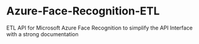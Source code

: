 # Azure-Face-Recognition-ETL
ETL API for Microsoft Azure Face Recognition to simplify the API Interface with a strong documentation
